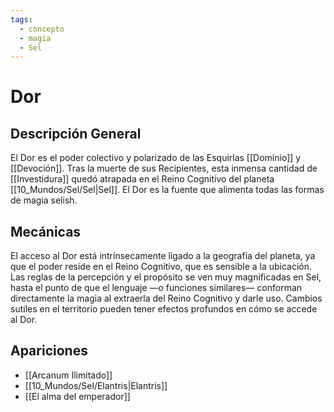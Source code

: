 ```yaml
---
tags:
  - concepto
  - magia
  - Sel
---
```


# Dor

## Descripción General
El Dor es el poder colectivo y polarizado de las Esquirlas [[Dominio]] y [[Devoción]]. Tras la muerte de sus Recipientes, esta inmensa cantidad de [[Investidura]] quedó atrapada en el Reino Cognitivo del planeta [[10_Mundos/Sel/Sel|Sel]]. El Dor es la fuente que alimenta todas las formas de magia selish.

## Mecánicas
El acceso al Dor está intrínsecamente ligado a la geografía del planeta, ya que el poder reside en el Reino Cognitivo, que es sensible a la ubicación. Las reglas de la percepción y el propósito se ven muy magnificadas en Sel, hasta el punto de que el lenguaje —o funciones similares— conforman directamente la magia al extraerla del Reino Cognitivo y darle uso. Cambios sutiles en el territorio pueden tener efectos profundos en cómo se accede al Dor.

## Apariciones
* [[Arcanum Ilimitado]]
* [[10_Mundos/Sel/Elantris|Elantris]]
* [[El alma del emperador]]

